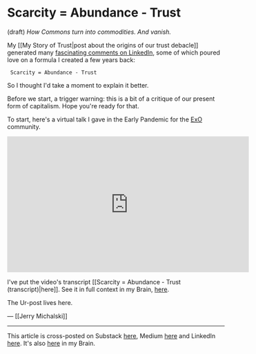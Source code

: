 # Scarcity = Abundance - Trust
(draft) 
*How Commons turn into commodities. And vanish.*

My [[My Story of Trust|post about the origins of our trust debacle]] generated many [fascinating comments on LinkedIn](https://www.linkedin.com/pulse/my-story-trust-jerry-michalski-gzvoc/), some of which poured love on a formula I created a few years back: 

     Scarcity = Abundance - Trust

So I thought I'd take a moment to explain it better. 

Before we start, a trigger warning: this is a bit of a critique of our present form of capitalism. Hope you're ready for that. 

To start, here's a virtual talk I gave in the Early Pandemic for the [ExO](https://web.openexo.com/begin-your-transformation/) community. 

<iframe width="560" height="315" src="https://www.youtube.com/embed/rlo8d7F5hdo?si=MGniLSSoAI9W2oHQ" title="YouTube video player" frameborder="0" allow="accelerometer; autoplay; clipboard-write; encrypted-media; gyroscope; picture-in-picture; web-share" referrerpolicy="strict-origin-when-cross-origin" allowfullscreen></iframe>

I've put the video's transcript [[Scarcity = Abundance - Trust (transcript)|here]]. See it in full context in my Brain, [here](https://bra.in/4p6QZP). 



The Ur-post lives here. 

— [[Jerry Michalski]]

--- 
This article is cross-posted on Substack [here](), Medium [here]() and LinkedIn [here](). It's also [here]() in my Brain. 
